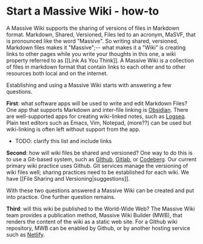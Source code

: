 # Start a Massive Wiki - how-to


A Massive Wiki supports the sharing of versions of files in Markdown format. Markdown, Shared, Versioned, Files led to an acronym, MaSVF, that is pronounced like the word "Massive". So writing shared, versioned, Markdown files makes it "Massive";--  what makes it a "Wiki" is creating links to other pages while you write your thoughts in this one, a wiki property referred to as [[Link As You Think]]. A Massive Wiki is a collection of files in markdown format that contain links to each other and to other resources both local and on the internet.

Establishing and using a Massive Wiki starts with answering a few questions.

**First**: what software apps will be used to write and edit Markdown Files? One app that supports Markdown and inter-file linking is [Obsidian](https://obsidian.md). There are well-supported apps for creating wiki-linked notes, such as [Logseq](https://logseq.com). Plain text editors such as Emacs, Vim, Notepad, (more??) can be used but wiki-linking is often left without support from the app.  
 - TODO: clarify this list and include links

**Second**: how will wiki files be shared and versioned? One way to do this is to use a Git-based system, such as [GIthub](https://github.com), [Gitlab](https://gitlab.com), or [Codeberg](https://codeberg.org). Our current primary wiki practice uses Github. Git services manage the versioning of wiki files well; sharing practices need to be established for each wiki. We have [[File Sharing and Versioning|suggestions]].  

With these two questions answered a Massive Wiki can be created and put into practice. One further question remains.

**Third**: will this wiki be published to the World-Wide Web? The Massive Wiki team provides a publication method, Massive Wiki Builder (MWB), that renders the content of the wiki as a static web site. For a GIthub wiki repository, MWB can be enabled by Github, or by another hosting service such as [Netlify](https://netlify.app).  



